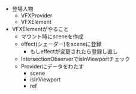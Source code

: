 - 登場人物
  - VFXProvider
  - VFXElement
- VFXElementがやること
  - マウント時にsceneを作成
  - effect(シェーダー)をsceneに登録
    - もしeffectが変更されたら登録し直し
  - IntersectionObserverでisInViewportチェック
  - Providerにデータをわたす
    - scene
    - isInViewport
    - ref
